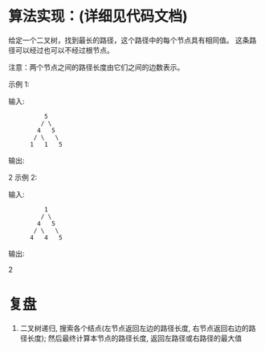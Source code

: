# 算法实现：(详细见代码文档) #

给定一个二叉树，找到最长的路径，这个路径中的每个节点具有相同值。 这条路径可以经过也可以不经过根节点。

注意：两个节点之间的路径长度由它们之间的边数表示。

示例 1:

输入:

              5
             / \
            4   5
           / \   \
          1   1   5
输出:

2
示例 2:

输入:

              1
             / \
            4   5
           / \   \
          4   4   5
输出:

2

# 复盘 #

1. 二叉树递归, 搜索各个结点(左节点返回左边的路径长度, 右节点返回右边的路径长度); 然后最终计算本节点的路径长度, 返回左路径或右路径的最大值
